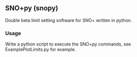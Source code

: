 ## SNO+py (snopy)
Double beta limit setting software for SNO+ written in python.
### Usage
Write a python script to execute the SNO+py commands, see ExamplePlotLimits.py for example.